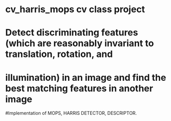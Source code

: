 # cv_harris_mops cv class project

# Detect discriminating features (which are reasonably invariant to translation, rotation, and
# illumination) in an image and find the best matching features in another image

#Implementation of MOPS, HARRIS DETECTOR, DESCRIPTOR.
